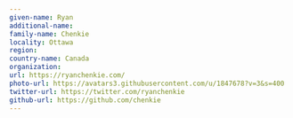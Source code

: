 ```yaml
---
given-name: Ryan	
additional-name: 
family-name: Chenkie
locality: Ottawa
region: 
country-name: Canada
organization: 
url: https://ryanchenkie.com/
photo-url: https://avatars3.githubusercontent.com/u/1847678?v=3&s=400
twitter-url: https://twitter.com/ryanchenkie
github-url: https://github.com/chenkie
---
```


